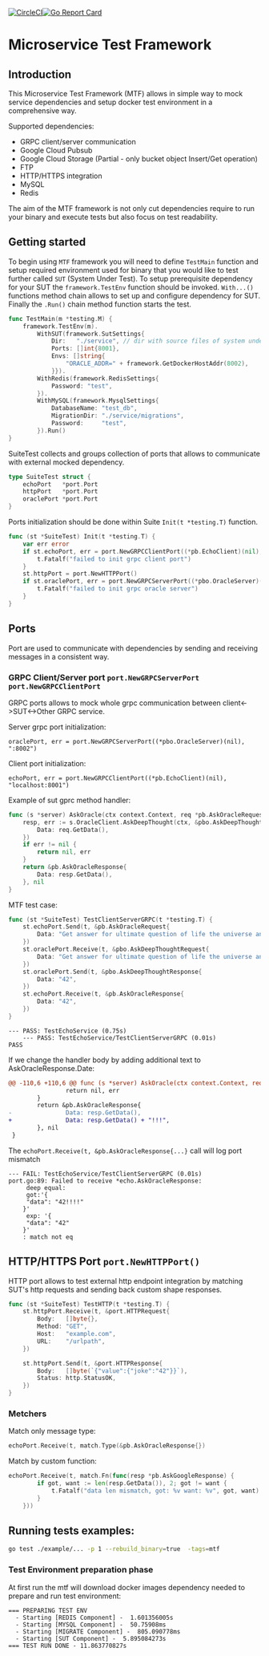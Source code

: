 [![CircleCI](https://circleci.com/gh/smallinsky/mtf.svg?style=svg)](https://circleci.com/gh/smallinsky/mtf)[![Go Report Card](https://goreportcard.com/badge/github.com/smallinsky/mtf)](https://goreportcard.com/report/github.com/smallinsky/mtf)
 # Microservice Test Framework
## Introduction
This Microservice Test Framework (MTF) allows in simple way to mock service dependencies and setup docker test environment   in a comprehensive way.

Supported dependencies:
* GRPC client/server communication
* Google Cloud Pubsub
* Google Cloud Storage (Partial - only bucket object Insert/Get operation)
* FTP
* HTTP/HTTPS integration
* MySQL
* Redis

The aim of the MTF framework is not only cut dependencies require to run your binary and execute tests but also focus on test readability.




## Getting started
To begin using `MTF` framework you will need to define `TestMain` function and setup required environment used for binary that you would like to test further called `SUT` (System Under Test). To setup prerequisite dependency for your SUT the `framework.TestEnv` function should be invoked. `With...()` functions method chain allows to set up and configure dependency for SUT. Finally the `.Run()` chain method function starts the test.
```go
func TestMain(m *testing.M) {
	framework.TestEnv(m).
		WithSUT(framework.SutSettings{
			Dir:   "./service", // dir with source files of system under test.
			Ports: []int{8001},
			Envs: []string{
				"ORACLE_ADDR=" + framework.GetDockerHostAddr(8002),
			}}).
		WithRedis(framework.RedisSettings{
			Password: "test",
		}).
		WithMySQL(framework.MysqlSettings{
			DatabaseName: "test_db",
			MigrationDir: "./service/migrations",
			Password:     "test",
		}).Run()
}
```

SuiteTest collects and groups collection of ports that allows to communicate with external mocked dependency.
```go
type SuiteTest struct {
	echoPort   *port.Port
	httpPort   *port.Port
	oraclePort *port.Port
}
```
Ports initialization should be done within Suite `Init(t *testing.T)` function.
```go
func (st *SuiteTest) Init(t *testing.T) {
	var err error
	if st.echoPort, err = port.NewGRPCClientPort((*pb.EchoClient)(nil), "localhost:8001"); err != nil {
		t.Fatalf("failed to init grpc client port")
	}
	st.httpPort = port.NewHTTPPort()
	if st.oraclePort, err = port.NewGRPCServerPort((*pbo.OracleServer)(nil), ":8002"); err != nil {
		t.Fatalf("failed to init grpc oracle server")
	}
}
```

## Ports
Port are used to communicate with dependencies by sending and receiving messages in a consistent way.
### GRPC Client/Server port `port.NewGRPCServerPort` `port.NewGRPCClientPort`
GRPC ports allows to mock whole grpc communication between client<->SUT<->Other GRPC service.

Server grpc port initialization:
```
oraclePort, err = port.NewGRPCServerPort((*pbo.OracleServer)(nil), ":8002")
```

Client port initialization:
```
echoPort, err = port.NewGRPCClientPort((*pb.EchoClient)(nil), "localhost:8001")
```

Example of sut gprc method handler:
```go
func (s *server) AskOracle(ctx context.Context, req *pb.AskOracleRequest) (*pb.AskOracleResponse, error) {
	resp, err := s.OracleClient.AskDeepThought(ctx, &pbo.AskDeepThoughtRequest{
		Data: req.GetData(),
	})
	if err != nil {
		return nil, err
	}
	return &pb.AskOracleResponse{
		Data: resp.GetData(),
	}, nil
}
```
MTF test case:
```go
func (st *SuiteTest) TestClientServerGRPC(t *testing.T) {
	st.echoPort.Send(t, &pb.AskOracleRequest{
		Data: "Get answer for ultimate question of life the universe and everything",
	})
	st.oraclePort.Receive(t, &pbo.AskDeepThoughtRequest{
		Data: "Get answer for ultimate question of life the universe and everything",
	})
	st.oraclePort.Send(t, &pbo.AskDeepThoughtResponse{
		Data: "42",
	})
	st.echoPort.Receive(t, &pb.AskOracleResponse{
		Data: "42",
	})
}
```
```
--- PASS: TestEchoService (0.75s)
    --- PASS: TestEchoService/TestClientServerGRPC (0.01s)
PASS
```
If we change the handler body by adding additional text to AskOracleResponse.Date:
```diff
@@ -110,6 +110,6 @@ func (s *server) AskOracle(ctx context.Context, req *pb.AskOracleRequest) (*pb.A
                return nil, err
        }
        return &pb.AskOracleResponse{
-               Data: resp.GetData(),
+               Data: resp.GetData() + "!!!",
        }, nil
 }
```
The `echoPort.Receive(t, &pb.AskOracleResponse{...}` call will log port mismatch
```
--- FAIL: TestEchoService/TestClientServerGRPC (0.01s)
port.go:89: Failed to receive *echo.AskOracleResponse:
     deep equal:
     got:'{
     "data": "42!!!!"
    }'
     exp: '{
     "data": "42"
    }'
    : match not eq
```
## HTTP/HTTPS Port `port.NewHTTPPort()`
HTTP port allows to test external http endpoint integration by matching SUT's http requests and sending back custom shape responses.

```go
func (st *SuiteTest) TestHTTP(t *testing.T) {
	st.httpPort.Receive(t, &port.HTTPRequest{
		Body:   []byte{},
		Method: "GET",
		Host:   "example.com",
		URL:    "/urlpath",
	})

	st.httpPort.Send(t, &port.HTTPResponse{
		Body:   []byte(`{"value":{"joke":"42"}}`),
		Status: http.StatusOK,
	})
}
```


### Metchers
Match only message type:
```go
echoPort.Receive(t, match.Type(&pb.AskOracleResponse{})
```
Match by custom function:
```go
echoPort.Receive(t, match.Fn(func(resp *pb.AskGoogleResponse) {
		if got, want := len(resp.GetData()), 2; got != want {
			t.Fatalf("data len mismatch, got: %v want: %v", got, want)
		}
	}))
```

## Running tests examples:
```bash
go test ./example/... -p 1 --rebuild_binary=true  -tags=mtf
```

### Test Environment preparation  phase
At first run the mtf will download docker images dependency needed to prepare and run test environment:
```
=== PREPARING TEST ENV
  - Starting [REDIS Component] -  1.601356005s
  - Starting [MYSQL Component] -  50.75908ms
  - Starting [MIGRATE Component] -  805.090778ms
  - Starting [SUT Component] -  5.895084273s
=== TEST RUN DONE - 11.863770827s
```
